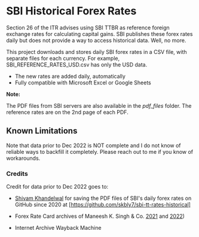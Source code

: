 # SBI Historical Forex Rates

Section 26 of the ITR advises using SBI TTBR as reference foreign exchange rates for calculating capital gains. SBI publishes these forex rates daily but does not provide a way to access  historical data. Well, no more.

This project downloads and stores daily SBI forex rates in a CSV file, with separate files for each currency. For example, SBI_REFERENCE_RATES_USD.csv has only the USD data.

- The new rates are added daily, automatically
- Fully compatible with Microsoft Excel or Google Sheets

**Note:**

The PDF files from SBI servers are also available in the *pdf_files* folder. The reference rates are on the 2nd page of each PDF.

## Known Limitations

Note that data prior to Dec 2022 is NOT complete and I do not know of reliable ways to backfill it completely. Please reach out to me if you know of workarounds.

### Credits

Credit for data prior to Dec 2022 goes to:

- [Shivam Khandelwal](https://github.com/skbly7) for saving the PDF files of SBI's daily forex rates on GitHub since 2020 at [https://github.com/skbly7/sbi-tt-rates-historical]

- Forex Rate Card archives of Maneesh K. Singh & Co. [2021](https://mksco.in/forex-card-rates-2021/) and [2022](https://mksco.in/forex-card-rates-2022/))

- Internet Archive Wayback Machine